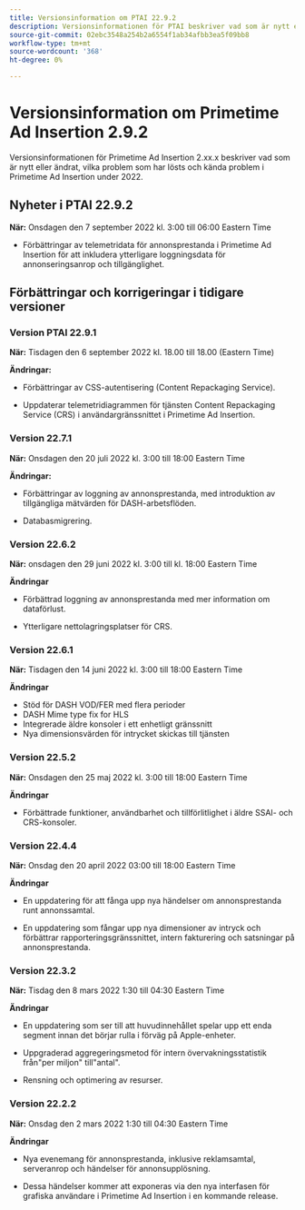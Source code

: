 ```yaml
---
title: Versionsinformation om PTAI 22.9.2
description: Versionsinformationen för PTAI beskriver vad som är nytt eller ändrat, de lösta och kända problemen i Primetime Ad Insertion under 2022.
source-git-commit: 02ebc3548a254b2a6554f1ab34afbb3ea5f09bb8
workflow-type: tm+mt
source-wordcount: '368'
ht-degree: 0%

---
```


# Versionsinformation om Primetime Ad Insertion 2.9.2

Versionsinformationen för Primetime Ad Insertion 2.xx.x beskriver vad som är nytt eller ändrat, vilka problem som har lösts och kända problem i Primetime Ad Insertion under 2022.

## Nyheter i PTAI 22.9.2

**När:** Onsdagen den 7 september 2022 kl. 3:00 till 06:00 Eastern Time

* Förbättringar av telemetridata för annonsprestanda i Primetime Ad Insertion för att inkludera ytterligare loggningsdata för annonseringsanrop och tillgänglighet.

## Förbättringar och korrigeringar i tidigare versioner

### Version PTAI 22.9.1

**När:** Tisdagen den 6 september 2022 kl. 18.00 till 18.00 (Eastern Time)

**Ändringar:**

* Förbättringar av CSS-autentisering (Content Repackaging Service).

* Uppdaterar telemetridiagrammen för tjänsten Content Repackaging Service (CRS) i användargränssnittet i Primetime Ad Insertion.

### Version 22.7.1

**När:** Onsdagen den 20 juli 2022 kl. 3:00 till 18:00 Eastern Time

**Ändringar:**

* Förbättringar av loggning av annonsprestanda, med introduktion av tillgängliga mätvärden för DASH-arbetsflöden.

* Databasmigrering.

### Version 22.6.2

**När:** onsdagen den 29 juni 2022 kl. 3:00 till kl. 18:00 Eastern Time

**Ändringar**

* Förbättrad loggning av annonsprestanda med mer information om dataförlust.

* Ytterligare nettolagringsplatser för CRS.

### Version 22.6.1

**När:** Tisdagen den 14 juni 2022 kl. 3:00 till 18:00 Eastern Time

**Ändringar**

* Stöd för DASH VOD/FER med flera perioder
* DASH Mime type fix for HLS
* Integrerade äldre konsoler i ett enhetligt gränssnitt
* Nya dimensionsvärden för intrycket skickas till tjänsten

### Version 22.5.2

**När:** Onsdagen den 25 maj 2022 kl. 3:00 till 18:00 Eastern Time

**Ändringar**

* Förbättrade funktioner, användbarhet och tillförlitlighet i äldre SSAI- och CRS-konsoler.

### Version 22.4.4

**När:** Onsdag den 20 april 2022 03:00 till 18:00 Eastern Time

**Ändringar**

* En uppdatering för att fånga upp nya händelser om annonsprestanda runt annonssamtal.

* En uppdatering som fångar upp nya dimensioner av intryck och förbättrar rapporteringsgränssnittet, intern fakturering och satsningar på annonsprestanda.

### Version 22.3.2

**När:** Tisdag den 8 mars 2022 1:30 till 04:30 Eastern Time

**Ändringar**

* En uppdatering som ser till att huvudinnehållet spelar upp ett enda segment innan det börjar rulla i förväg på Apple-enheter.

* Uppgraderad aggregeringsmetod för intern övervakningsstatistik från&quot;per miljon&quot; till&quot;antal&quot;.

* Rensning och optimering av resurser.

### Version 22.2.2

**När:** Onsdag den 2 mars 2022 1:30 till 04:30 Eastern Time

**Ändringar**

* Nya evenemang för annonsprestanda, inklusive reklamsamtal, serveranrop och händelser för annonsupplösning.

* Dessa händelser kommer att exponeras via den nya interfasen för grafiska användare i Primetime Ad Insertion i en kommande release.
